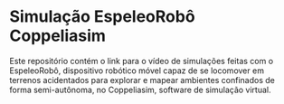 # Simulação EspeleoRobô Coppeliasim
Este repositório contém o link para o vídeo de simulações feitas com o EspeleoRobô, dispositivo robótico móvel capaz de se locomover em terrenos acidentados para explorar e mapear ambientes confinados de forma semi-autônoma, no Coppeliasim, software de simulação virtual.
